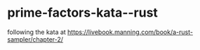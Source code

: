 # prime-factors-kata--rust
following the kata at https://livebook.manning.com/book/a-rust-sampler/chapter-2/
